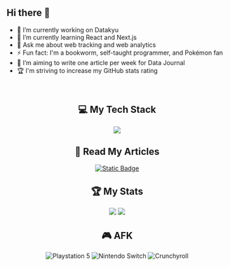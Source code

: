 ## Hi there 👋

<!--
**AzizDhaouadi/AzizDhaouadi** is a ✨ _special_ ✨ repository because its `README.md` (this file) appears on your GitHub profile.

Here are some ideas to get you started:

- 🔭 I’m currently working on ...
- 🌱 I’m currently learning ...
- 👯 I’m looking to collaborate on ...
- 🤔 I’m looking for help with ...
- 💬 Ask me about ...
- 📫 How to reach me: ...
- ⚡ Fun fact: ...
-->

- 🔭 I’m currently working on Datakyu
- 🌱 I’m currently learning React and Next.js
- 💬 Ask me about web tracking and web analytics
- ⚡ Fun fact: I'm a bookworm, self-taught programmer, and Pokémon fan
- 📝 I’m aiming to write one article per week for Data Journal
- 🏆 I'm striving to increase my GitHub stats rating

<br/>

<h2 align="center">💻 My Tech Stack</h2>
<p align="center">
  <a href="https://skillicons.dev">
    <img src="https://skillicons.dev/icons?i=git,html,css,js,ts,react,nextjs,vercel,postgres" />
  </a>
</p>

<h2 align="center">📖 Read My Articles</h2>
<div align="center">
  <a href="https://datajournal.datakyu.co/" target="_blank">
    <img alt="Static Badge" src="https://img.shields.io/badge/Data_Journal-Datakyu">
  </a>
</div>

<h2 align="center">🏆 My Stats</h2>
<div align="center">
  <img src="https://github-readme-stats.vercel.app/api?username=AzizDhaouadi&theme=vue-dark&show_icons=true&hide_border=true&count_private=true" />
  <img src="https://github-readme-stats.vercel.app/api/top-langs/?username=AzizDhaouadi&theme=vue-dark&show_icons=true&hide_border=true&layout=compact"/>
</div>

<h2 align="center">🎮 AFK</h2>
<div align="center">
  <img src="https://img.shields.io/badge/Playstation%205-003791?style=for-the-badge&logo=playstation-5&logoColor=white" alt="Playstation 5" />
  <img src="https://img.shields.io/badge/Switch-E60012?style=for-the-badge&logo=nintendo-switch&logoColor=white" alt="Nintendo Switch" />
  <img src="https://img.shields.io/badge/Crunchyroll-F47521?style=for-the-badge&logo=crunchyroll&logoColor=white" alt="Crunchyroll" />
</div>
  

  
  
  
